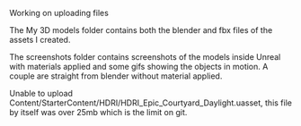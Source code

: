 Working on uploading files

The My 3D models folder contains both the blender and fbx files of the assets I created. 

The screenshots folder contains screenshots of the models inside Unreal with materials applied and some gifs showing the objects in motion. A couple are straight from blender without material applied.

Unable to upload Content/StarterContent/HDRI/HDRI_Epic_Courtyard_Daylight.uasset, this file by itself was over 25mb which is the limit on git.
